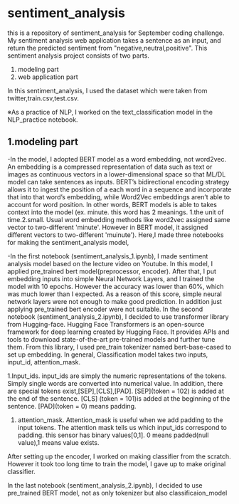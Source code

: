 # sentiment_analysis
this is a repository of sentiment_analysis for September coding challenge.
My sentiment analysis web application takes a sentence as an input, and return the predicted sentiment from "negative,neutral,positive".
This sentiment analysis project consists of two parts.
1. modeling part
1. web application part

In this sentiment_analysis, I used the dataset which were taken from twitter,train.csv,test.csv.

※As a practice of NLP, I worked on the text_classification model in the NLP_practice notebook.

## 1.modeling part
   -In the model, I adopted BERT model as a word embedding, not word2vec. An embedding is a compressed representation of data such as text or images as continuous vectors in a lower-dimensional space so that ML/DL model can take sentences as inputs. BERT’s bidirectional encoding strategy allows it to ingest the position of a each word in a sequence and incorporate that into that word’s embedding, while Word2Vec embeddings aren’t able to account for word position. In other words, BERT models is able to takes context into the model (ex. minute. this word has 2 meanings. 1.the unit of time.2.small. Usual word embedding methods like word2vec assigned same vector to two-different 'minute'. However in BERT model, it assigned different vectors to two-different 'muinute').
Here,I made three notebooks for making the sentiment_analysis model,

   -In the first notebook (sentiment_analysis_1.ipynb), I made sentiment analysis model based on the lecture video on Youtube. In this model, I applied pre_trained bert model(preprocessor, encoder). After that, I put embedding inputs into simple Neural Network Layers, and I trained the model with 10 epochs. However the accuracy was lower than 60%, which  was much lower than I expected. As a reason of this score, simple neural network layers were not enough to make good prediction. In addition just applying pre_trained bert encoder were not suitable.
In the second notebook (sentiment_analysis_2.ipynb), I decided to use transformer library from Hugging-face. Hugging Face Transformers is an open-source framework for deep learning created by Hugging Face. It provides APIs and tools to download state-of-the-art pre-trained models and further tune them. From this library, I used pre_train tokenizer named bert-base-cased to set up embedding. In general, Classification model takes two inputs, input_id, attention_mask. 


1.Input_ids.
    input_ids are simply the numeric representations of the tokens. Simply single words are converted into numerical value. In addition, there are special tokens exist,[SEP],[CLS],[PAD]. [SEP](token = 102) is added at the end of the sentence. [CLS] (token = 101)is added at the beginning of the sentence. [PAD](token = 0) means padding.

1. attention_mask.
  Attention_mask is useful when we add padding to the input tokens. The attention mask tells us which input_ids correspond to padding. this sensor has binary values[0,1]. 0 means padded(null value),1 means value exists.

After setting up the encoder, I worked on making classifier from the scratch. However it took too long time to train the model, I gave up to make original classifier.
 


In the last notebook (sentiment_analysis_2.ipynb), I decided to use pre_trained BERT model, not as only tokenizer but also classificaion_model
